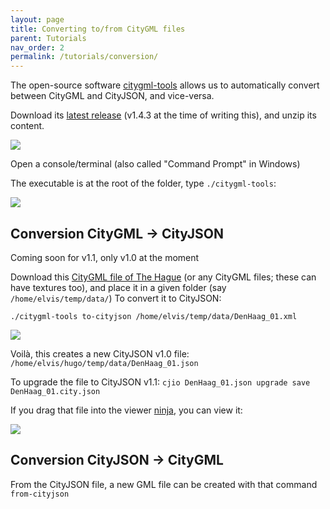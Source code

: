 ```yaml
---
layout: page
title: Converting to/from CityGML files
parent: Tutorials
nav_order: 2
permalink: /tutorials/conversion/
---
```


The open-source software [citygml-tools](https://github.com/citygml4j/citygml-tools) allows us to automatically convert between CityGML and CityJSON, and vice-versa. 

Download its [latest release](https://github.com/citygml4j/citygml-tools/releases) (v1.4.3 at the time of writing this), and unzip its content.

![](../files/c-download.png)

Open a console/terminal (also called "Command Prompt" in Windows)

The executable is at the root of the folder, type `./citygml-tools`:

![](../files/c-help.png)




## Conversion CityGML -> CityJSON

<span class="label label-yellow">Coming soon for v1.1, only v1.0 at the moment</span>

Download this [CityGML file of The Hague](https://3d.bk.tudelft.nl/opendata/cityjson/3dcities/citygml/DenHaag_01.xml) (or any CityGML files; these can have textures too), and place it in a given folder (say `/home/elvis/temp/data/`)
To convert it to CityJSON:

```
./citygml-tools to-cityjson /home/elvis/temp/data/DenHaag_01.xml
```

![](../files/c-tocityjson.png)

Voilà, this creates a new CityJSON v1.0 file: `/home/elvis/hugo/temp/data/DenHaag_01.json`

To upgrade the file to CityJSON v1.1: `cjio DenHaag_01.json upgrade save DenHaag_01.city.json`

If you drag that file into the viewer [ninja](https://ninja.cityjson.org/), you can view it:

![](../files/c-ninja.png)


## Conversion CityJSON -> CityGML

From the CityJSON file, a new GML file can be created with that command `from-cityjson`




